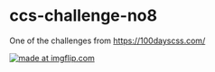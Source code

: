 # ccs-challenge-no8

One of the challenges from https://100dayscss.com/

<a href="https://imgflip.com/gif/3pzekj"><img src="https://i.imgflip.com/3pzekj.gif" title="made at imgflip.com"/></a>
